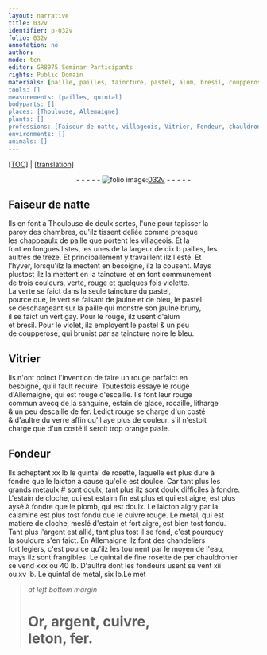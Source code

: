 ```yaml
---
layout: narrative
title: 032v
identifier: p-032v
folio: 032v
annotation: no
author:
mode: tcn
editor: GR8975 Seminar Participants
rights: Public Domain
materials: [paille, pailles, taincture, pastel, alum, bresil, coupperose, rouge d'Allemaigne, sanguine, estain de glace, rocaille, litharge, descaille de fer, verre, rosette, laicton, grands metaulx, estain de cloche, estaim fin, plomb, qui est doulx, calamine, cuivre rouge, metal, qui est matiere de cloche, estain, argent, souldure, eau, fine rosette de per chauldronier, metal, Or, cuivre, leton, fer]
tools: []
measurements: [pailles, quintal]
bodyparts: []
places: [Thoulouse, Allemaigne]
plants: []
professions: [Faiseur de natte, villageois, Vitrier, Fondeur, chauldronier, fondeurs]
environments: []
animals: []
---
```


<p><a href="{{ site.baseurl }}/normalized/">[TOC]</a> | <a href="{{ site.baseurl }}/texts/p-032v_tl/" target="_blank">[translation]</a></p><div class="folio" align="center">- - - - - <a href="http://gallica.bnf.fr/ark:/12148/btv1b10500001g/f70.image" target="_blank"><img src="https://cu-mkp.github.io/2017-workshop-edition/assets/photo-icon.png" alt="folio image: " style="display:inline-block; margin-bottom:-3px;"/>032v</a> - - - - - </div>  
  

## <span class="pro">Faiseur de natte</span>

 
Ils en font a <span class="pl">Th<span class="exp">ou</span>l<span class="exp">ous</span>e</span> de deulx sortes, l'une pour tapisser la<br/> paroy des chambres, qu'ilz tissent deliée comme presque<br/> les chappeaulx de <span class="m">paille</span> que portent les <span class="pro">villageois</span>. Et la<br/> font en longues listes, les unes de la largeur de dix <span class="del">b</span> <span class="ms"><span class="m">pailles</span></span>, les<br/> aultres de treze. Et principallem<span class="exp">ent</span> y travaillent ilz l'esté. Et<br/> l'<span class="tmp">hyver</span>, lorsqu'ilz la mectent en besoigne, ilz la cousent. Mays<br/> plustost ilz la mettent en la <span class="m">taincture</span> et en font communem<span class="exp">ent</span><br/> de trois couleurs, verte, rouge et quelques fois violette.<br/> La verte se faict dans la seule taincture du <span class="m">pastel</span>,<br/> pource que, le vert se faisant de jaulne et de bleu, le <span class="m">pastel</span><br/> se deschargeant sur la <span class="m">paille</span> qui monstre son jaulne bruny,<br/> il se faict un vert gay. Pour le rouge, ilz usent d'<span class="m">alum</span><br/> et <span class="m">bresil</span>. Pour le violet, ilz employent le <span class="m">pastel</span> & un peu<br/> de <span class="m">coupperose</span>, qui brunist par sa taincture noire le bleu.

 
  

## <span class="pro">Vitrier</span>

 
Ils n'ont poinct l'invention de faire un rouge parfaict en<br/> besoigne, qu'il fault recuire. Toutesfois essaye le <span class="m">rouge<br/> d'<span class="pl">Allemaigne</span></span>, qui est rouge d'escaille. Ils font leur rouge<br/> commun avecq de la <span class="m">sanguine</span>, <span class="m">estain de glace</span>, <span class="m">rocaille</span>, <span class="m">litharge</span><br/> & un peu <span class="m">descaille de fer</span>. Ledict rouge se charge d'un costé<br/> & d'aultre du <span class="m">verre</span> affin qu'il aye plus de couleur, s'il n'estoit<br/> charge que d'un costé il seroit trop orange pasle.
 
 
  

## <span class="pro">Fondeur</span>

 
Ils acheptent xx <span class="cn">lb</span> le <span class="ms">quintal</span> de <span class="m">rosette</span>, laquelle est plus dure à<br/> fondre que le <span class="m">laicton</span> à cause qu'elle est doulce. Car tant plus les<br/> <span class="m"><span class="add">grands</span> metaulx</span> <span class="add">#</span> sont doulx, tant plus ilz sont <span class="del">doulx</span> difficiles à fondre.<br/> L'<span class="m">estain de cloche</span>, qui est <span class="m">estaim fin</span> <span class="del">est plus</span> et qui est aigre, est plus<br/> aysé à fondre que le <span class="m">plomb, qui est doulx</span>. Le <span class="m">laicton</span> aigry par la<br/> <span class="m">calamine</span> est plus tost fondu que le <span class="m">cuivre rouge</span>. Le <span class="m">metal, qui est<br/> matiere de cloche</span>, meslé d'<span class="m">estain</span> et fort aigre, est bien tost fondu.<br/> Tant plus l'<span class="m">argent</span> est allié, tant plus tost il se fond, c'est pourquoy<br/> la <span class="m">souldure</span> s'en faict. En <span class="pl">Allemaigne</span> ilz font des chandeliers<br/> fort legiers, c'est pource qu'ilz les tournent par le moyen de l'<span class="m">eau</span>,<br/> mays ilz sont frangibles. Le <span class="ms">quintal</span> de <span class="m">fine rosette de <span class="del">per</span> <span class="pro">chauldronier</span></span><br/> se vend xxx ou 40 <span class="cn">lb</span>. D'aultre dont les <span class="pro">fondeurs</span> usent se vent xii<br/> ou xv <span class="cn">lb</span>. Le <span class="ms">quintal</span> de <span class="m">metal</span>, six <span class="cn">lb</span>.<span class="del">Le met</span>
 
> *at left bottom margin*
> 
> 
>   # <span class="m">Or</span>, <span class="m">argent</span>, <span class="m">cuivre</span>,<br/> <span class="m">leton</span>, <span class="m">fer</span>.
 
